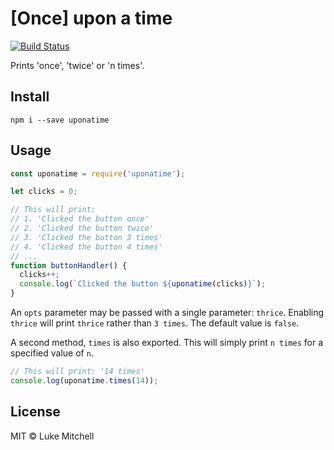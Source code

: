 # [Once] upon a time

[![Build Status](https://travis-ci.org/lukem512/uponatime.svg?branch=master)](https://travis-ci.org/lukem512/uponatime)

Prints 'once', 'twice' or 'n times'.

## Install

```
npm i --save uponatime
```

## Usage

```js
const uponatime = require('uponatime');

let clicks = 0;

// This will print:
// 1. 'Clicked the button once'
// 2. 'Clicked the button twice'
// 3. 'Clicked the button 3 times'
// 4. 'Clicked the button 4 times'
// ...
function buttonHandler() {
  clicks++;
  console.log(`Clicked the button ${uponatime(clicks)}`);
}
```

An `opts` parameter may be passed with a single parameter: `thrice`. Enabling `thrice` will print `thrice` rather than `3 times`. The default value is `false`.

A second method, `times` is also exported. This will simply print `n times` for a specified value of `n`.

```js
// This will print: '14 times'
console.log(uponatime.times(14));
```

## License

MIT © Luke Mitchell
